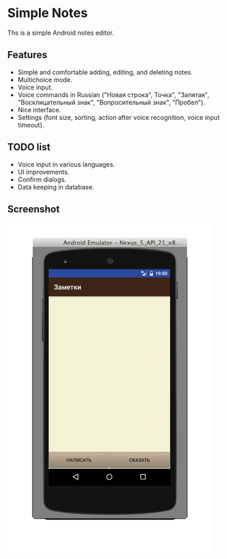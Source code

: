 # Simple Notes

Ths is a simple Android notes editor.

## Features

* Simple and comfortable adding, editing, and deleting notes.
* Multichoice mode.
* Voice input.
* Voice commands in Russian ("Новая строка", Точка", "Запятая", "Восклицательный знак", "Вопросительный знак", "Пробел").
* Nice interface.
* Settings (font size, sorting, action after voice recognition, voice input timeout).

## TODO list
* Voice input in various languages.
* UI improvements.
* Confirm dialogs.
* Data keeping in database.

## Screenshot

![Screenshot](/screenshot.gif?raw=true "Screenshot")
